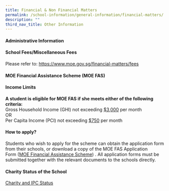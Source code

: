 ```yaml
---
title: Financial & Non Financial Matters
permalink: /school-information/general-information/financial-matters/
description: ""
third_nav_title: Other Information
---
```

<h4><strong>Administrative Information</strong></h4>
<h4>School Fees/Miscellaneous Fees</h4>
<p>Please refer to:
<a href="https://www.moe.gov.sg/financial-matters/fees" target="_blank" rel="noopener">https://www.moe.gov.sg/financial-matters/fees</a></p>

<h4><strong>MOE Financial Assistance Scheme (MOE FAS)</strong></h4>
<h4>Income Limits</h4>
<p><strong>A student is eligible for MOE FAS if she meets either of the following criteria:</strong><br>Gross Household Income (GHI) not exceeding <u>$3,000</u> per month<br>OR<br>Per Capita Income (PCI) not exceeding <u>$750</u>&nbsp;per month</p>
<h4>How to apply?</h4>
<p>Students who wish to apply for the scheme can obtain the application form from their schools, or download a copy of the MOE FAS Application Form&nbsp;(<a href="https://www.moe.gov.sg/financial-matters/financial-assistance/" target="_blank" rel="noopener">MOE Financial Assistance Scheme</a>) . All application forms must be submitted together with the relevant documents to the schools directly.</p>
<h4><strong>Charity Status of the School</strong></h4>
<p><a href="/files/IPC%20Status%20-%20CHIJ%20Our%20Lady%20of%20the%20Nativity.pdf" target="_blank" rel="noopener">Charity and IPC Status</a></p>